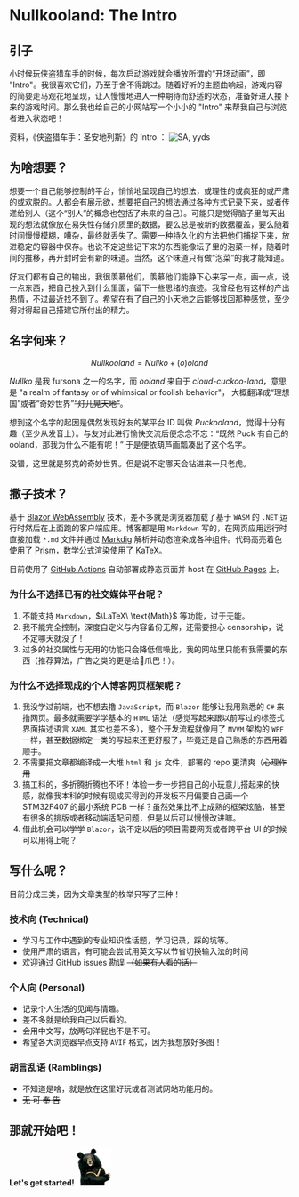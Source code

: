 # Nullkooland: The Intro

## 引子

小时候玩侠盗猎车手的时候，每次启动游戏就会播放所谓的“开场动画”，即 "Intro"。我很喜欢它们，乃至于舍不得跳过。随着好听的主题曲响起，游戏内容的简要走马观花地呈现，让人慢慢地进入一种期待而舒适的状态，准备好进入接下来的游戏时间。那么我也给自己的小网站写一个小小的 "Intro" 来帮我自己与浏览者进入状态吧！

资料，《侠盗猎车手：圣安地列斯》的 Intro ：
![SA, yyds](https://www.youtube.com/watch?v=TTB6eEHCAko)

## 为啥想要？
想要一个自己能够控制的平台，悄悄地呈现自己的想法，或理性的或疯狂的或严肃的或欢脱的。人都会有展示欲，想要把自己的想法通过各种方式记录下来，或者传递给别人（这个“别人”的概念也包括了未来的自己）。可能只是觉得脑子里每天出现的想法就像放在易失性存储介质里的数据，要么总是被新的数据覆盖，要么随着时间慢慢模糊，嘈杂，最终就丢失了。需要一种持久化的方法把他们捕捉下来，放进稳定的容器中保存。也说不定这些记下来的东西能像坛子里的泡菜一样，随着时间的推移，再开封时会有新的味道。当然，这个味道只有做“泡菜”的我才能知道。

好友们都有自己的输出，我很羡慕他们，羡慕他们能静下心来写一点，画一点，说一点东西，把自己投入到什么里面，留下一些思绪的痕迹。我曾经也有这样的产出热情，不过最近找不到了。希望在有了自己的小天地之后能够找回那种感觉，至少得对得起自己搭建它所付出的精力。

## 名字何来？
$$
Nullkooland = Nullko + (o)oland
$$

*Nullko* 是我 fursona 之一的名字，而 *ooland* 来自于 *cloud-cuckoo-land*，意思是 "a realm of fantasy or of whimsical or foolish behavior"， 大概翻译成“理想国”或者“奇妙世界”~~“灯儿晃天地”~~。

想到这个名字的起因是偶然发现好友的某平台 ID 叫做 *Puckooland*，觉得十分有趣（至少从发音上）。与友对此进行愉快交流后便念念不忘：“既然 Puck 有自己的 ooland，那我为什么不能有呢！” 于是便依葫芦画瓢凑出了这个名字。

没错，这里就是努克的奇妙世界。但是说不定哪天会钻进来一只老虎。

## 撒子技术？
基于 [Blazor WebAssembly](http://blazor.net) 技术，差不多就是浏览器加载了基于 `WASM` 的 `.NET` 运行时然后在上面跑的客户端应用。博客都是用 `Markdown` 写的，在网页应用运行时直接加载 `*.md` 文件并通过 [Markdig](https://github.com/xoofx/markdig) 解析并动态渲染成各种组件。代码高亮着色使用了 [Prism](https://prismjs.com)，数学公式渲染使用了 [KaTeX](https://katex.org)。

目前使用了 [GitHub Actions](https://github.com/actions) 自动部署成静态页面并 host 在 [GitHub Pages](https://pages.github.com) 上。

### 为什么不选择已有的社交媒体平台呢？
1. 不能支持 `Markdown`，$\LaTeX\ \text{Math}$ 等功能，过于无能。
2. 我不能完全控制，深度自定义与内容备份无解，还需要担心 censorship，说不定哪天就没了！
3. 过多的社交属性与无用的功能只会降低信噪比，我的网站里只能有我需要的东西（推荐算法，广告之类的更是给👴爪巴！）。

### 为什么不选择现成的个人博客网页框架呢？
1. 我没学过前端，也不想去撸 `JavaScript`，而 `Blazor` 能够让我用熟悉的 `C#` 来撸网页。最多就需要学学基本的 `HTML` 语法（感觉写起来跟以前写过的标签式界面描述语言 `XAML` 其实也差不多），整个开发流程就像用了 `MVVM` 架构的 `WPF` 一样，甚至数据绑定一类的写起来还更舒服了，毕竟还是自己熟悉的东西用着顺手。
2. 不需要把文章都编译成一大堆 `html` 和 `js` 文件，部署的 repo 更清爽（~~心理作用~~
3. 搞工科的，多折腾折腾也不坏！体验一步一步把自己的小玩意儿搭起来的快感，就像我本科的时候有现成买得到的开发板不用偏要自己画一个 STM32F407 的最小系统 PCB 一样？虽然效果比不上成熟的框架炫酷，甚至有很多的排版或者移动端适配问题，但是以后可以慢慢改进嘛。
4. 借此机会可以学学 `Blazor`，说不定以后的项目需要网页或者跨平台 UI 的时候可以用得上呢？

## 写什么呢？
目前分成三类，因为文章类型的枚举只写了三种！

### 技术向 (Technical)
- 学习与工作中遇到的专业知识性话题，学习记录，踩的坑等。
- 使用严肃的语言，有可能会尝试用英文写以节省切换输入法的时间
- 欢迎通过 GitHub issues 勘误 ~~（如果有人看的话）~~

### 个人向 (Personal)
- 记录个人生活的见闻与情趣。
- 差不多就是给我自己以后看的。
- 会用中文写，放两句洋屁也不是不可。
- 希望各大浏览器早点支持 `AVIF` 格式，因为我想放好多图！

### 胡言乱语 (Ramblings)
- 不知道是啥，就是放在这里好玩或者测试网站功能用的。
- ~~无 可 奉 告~~

## 那就开始吧！
**Let's get started!** ![moonbear](images/moonbear.jpg "inline")